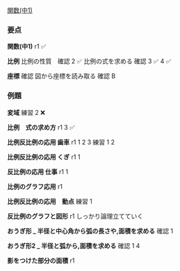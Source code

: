 [関数(中1)](https://math.005net.com/yoten/kansu.php)

### 要点

**関数(中1)**
r1 ✅

**比例**
比例の性質　確認 2 ✅
比例の式を求める 確認 3 ✅ 4 ✅

**座標**
確認
図から座標を読み取る 確認 B
### 例題
**変域**
練習 2 ❌

**比例　式の求め方**
r1 3 ✅

**比例反比例の応用 歯車**
r1 1 2 3
練習 1 2

**比例反比例の応用 くぎ**
r1 1

**反比例の応用 仕事**
r1 1

**比例のグラフ応用**
r1

**比例反比例の応用　動点**
練習 1 

**反比例のグラフと図形**
r1 しっかり論理立てていく

**おうぎ形 _ 半径と中心角から弧の長さや,面積を求める**
確認 1

**おうぎ形2 _ 半径と弧から,面積を求める**
確認 1 4

**影をつけた部分の面積**
r1


